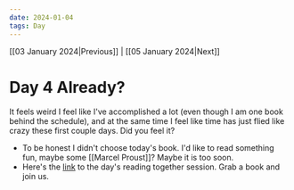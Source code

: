 ```yaml
---
date: 2024-01-04
tags: Day
---
```


[[03 January 2024|Previous]] | [[05 January 2024|Next]] 

# Day 4 Already?

It feels weird I feel like I've accomplished a lot (even though I am one book behind the schedule), and at the same time I feel like time has just flied like crazy these first couple days. Did you feel it?

- To be honest I didn't choose today's book. I'd like to read something fun, maybe some [[Marcel Proust]]? Maybe it is too soon.
- Here's the [link](https://youtube.com/live/5t3hUWFbN_4?feature=share) to the day's reading together session. Grab a book and join us.
